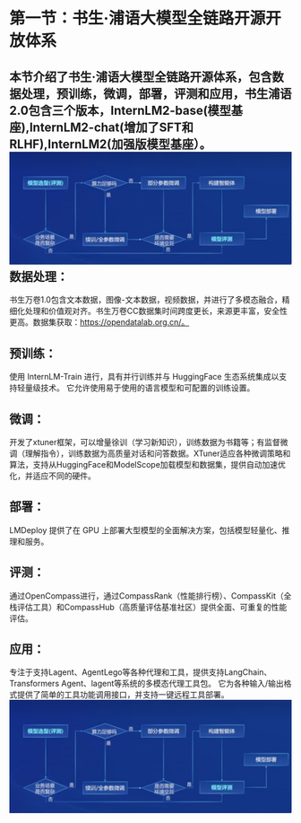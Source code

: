 第一节：书生·浦语大模型全链路开源开放体系
========
本节介绍了书生·浦语大模型全链路开源体系，包含数据处理，预训练，微调，部署，评测和应用，书生浦语2.0包含三个版本，InternLM2-base(模型基座),InternLM2-chat(增加了SFT和RLHF),InternLM2(加强版模型基座）。
![image text](https://github.com/abigcatcat/shusheng/blob/main/class1/%E5%85%B8%E5%9E%8B%E6%B5%81%E7%A8%8B.png)                                                                                                                     
数据处理：
-----
书生万卷1.0包含文本数据，图像-文本数据，视频数据，并进行了多模态融合，精细化处理和价值观对齐。书生万卷CC数据集时间跨度更长，来源更丰富，安全性更高。数据集获取：https://opendatalab.org.cn/。     

预训练：
-----
使用 InternLM-Train 进行，具有并行训练并与 HuggingFace 生态系统集成以支持轻量级技术。 它允许使用易于使用的语言模型和可配置的训练设置。

微调：
-----
开发了xtuner框架，可以增量徐训（学习新知识），训练数据为书籍等；有监督微调（理解指令），训练数据为高质量对话和问答数据。XTuner适应各种微调策略和算法，支持从HuggingFace和ModelScope加载模型和数据集，提供自动加速优化，并适应不同的硬件。

部署：
------
LMDeploy 提供了在 GPU 上部署大型模型的全面解决方案，包括模型轻量化、推理和服务。

评测：
------
通过OpenCompass进行，通过CompassRank（性能排行榜）、CompassKit（全栈评估工具）和CompassHub（高质量评估基准社区）提供全面、可重复的性能评估。

应用：
------
专注于支持Lagent、AgentLego等各种代理和工具，提供支持LangChain、Transformers Agent、lagent等系统的多模态代理工具包。 它为各种输入/输出格式提供了简单的工具功能调用接口，并支持一键远程工具部署。
![image text](https://github.com/abigcatcat/shusheng/blob/main/class1/%E5%85%B8%E5%9E%8B%E6%B5%81%E7%A8%8B.png) 
